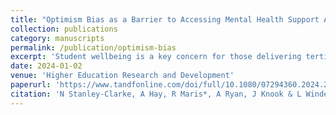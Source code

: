 ```yaml
---
title: "Optimism Bias as a Barrier to Accessing Mental Health Support Amongst Tertiary Students"
collection: publications
category: manuscripts
permalink: /publication/optimism-bias
excerpt: 'Student wellbeing is a key concern for those delivering tertiary education. Tertiary providers such as universities use a range of techniques to support student wellbeing through times of stress. This article reports on one finding from a mixed methods study at two New Zealand universities that explored how students enrolled in agricultural courses saw and managed their wellbeing. The findings demonstrated that students reflected an optimism bias regarding managing their own stress believing most stressful situations would resolve without the need to involve support services. Their intent was that university support services were only to be used in times of mental health crisis. Consequently, students reported that they would not engage with support and education around managing their wellbeing but did find value in learning about how to support others through times of crisis. These findings contribute to knowledge about tertiary students’ attitudes to stress and support services. They have implications for those delivering wellbeing services at tertiary institutions in terms of how best to tailor and deliver services for students experiencing stress.'
date: 2024-01-02
venue: 'Higher Education Research and Development'
paperurl: 'https://www.tandfonline.com/doi/full/10.1080/07294360.2024.2339838'
citation: 'N Stanley-Clarke, A Hay, R Maris*, A Ryan, J Knook & L Winder. (2024). &quot;Optimism Bias as a Barrier to Accessing Mental Health Support Amongst Tertiary Students.&quot; <i>Higher Education Research and Development</i>.'
---
```

